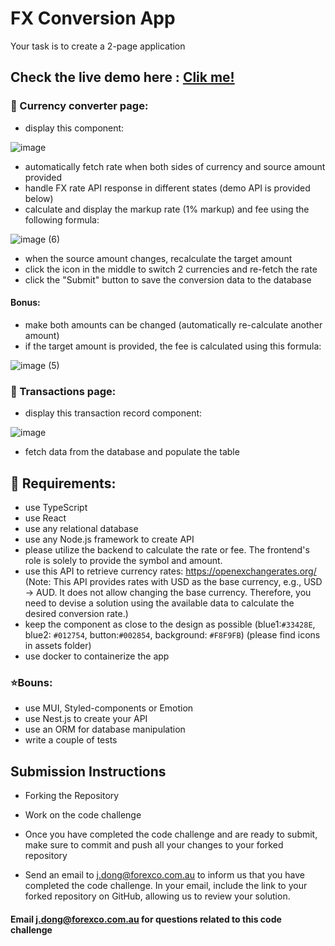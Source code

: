 # FX Conversion App

Your task is to create a 2-page application

## Check the live demo here : [Clik me!](https://frontend-production-8a25.up.railway.app/)

### 📄 Currency converter page:

- display this component:

 ![image](https://github.com/forexco/code-challenge-3/assets/79146695/3caa4f94-037a-48a4-97ac-e9badbae6532)


- automatically fetch rate when both sides of currency and source amount provided
- handle FX rate API response in different states (demo API is provided below)
- calculate and display the markup rate (1% markup) and fee using the following formula:

![image (6)](https://github.com/forexco/code-challenge-3/assets/79146695/8473e91f-1c34-48ab-81ea-6a4baa99fe1d)

- when the source amount changes, recalculate the target amount
- click the icon in the middle to switch 2 currencies and re-fetch the rate
- click the "Submit" button to save the conversion data to the database

#### Bonus:
- make both amounts can be changed (automatically re-calculate another amount)
- if the target amount is provided, the fee is calculated using this formula:

![image (5)](https://github.com/forexco/code-challenge-3/assets/79146695/d359c0d9-9757-41cc-90cd-a430a677c0c0)


### 📄 Transactions page:

- display this transaction record component:

![image](https://github.com/forexco/code-challenge-3/assets/79146695/ab4959f6-3a7e-4d17-9083-4b8b9aa9c4ff)


- fetch data from the database and populate the table


## 🎯 Requirements:

- use TypeScript
- use React
- use any relational database
- use any Node.js framework to create API
- please utilize the backend to calculate the rate or fee. The frontend's role is solely to provide the symbol and amount.
- use this API to retrieve currency rates: https://openexchangerates.org/ (Note: This API provides rates with USD as the base currency, e.g., USD -> AUD. It does not allow changing the base currency. Therefore, you need to devise a solution using the available data to calculate the desired conversion rate.)
- keep the component as close to the design as possible (blue1:`#33428E`, blue2: `#012754`, button:`#002854`, background: `#F8F9FB`) (please find icons in assets folder)
- use docker to containerize the app

### ⭐Bouns:

- use MUI, Styled-components or Emotion
- use Nest.js to create your API
- use an ORM for database manipulation
- write a couple of tests

## Submission Instructions

- Forking the Repository

- Work on the code challenge

- Once you have completed the code challenge and are ready to submit, make sure to commit and push all your changes to your forked repository
- Send an email to [j.dong@forexco.com.au](mailto:j.dong@forexco.com.au) to inform us that you have completed the code challenge.
In your email, include the link to your forked repository on GitHub, allowing us to review your solution.

#### Email [j.dong@forexco.com.au](mailto:j.dong@forexco.com.au) for questions related to this code challenge
